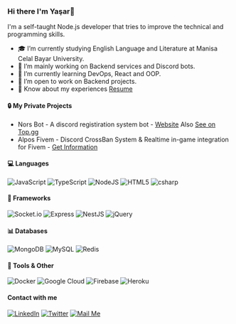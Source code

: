 ### Hi there I'm Yaşar👋
I'm a self-taught Node.js developer that tries to improve the technical and programming skills.

- 🎓 I’m currently studying English Language and Literature at Manisa Celal Bayar University.
- 🔭 I’m mainly working on Backend services and Discord bots.
- 🌱 I’m currently learning DevOps, React and OOP.
- 👯 I’m open to work on Backend projects.
- 📄 Know about my experiences [Resume](https://rxresu.me/r/qhbU3Mkl)

#### 🔒 My Private Projects
- Nors Bot - A discord registiration system bot - [Website](https://norsbot.xyz) Also [See on Top.gg](https://top.gg/bot/681137419663441933)
- Alpos Fivem - Discord CrossBan System & Realtime in-game integration for Fivem - [Get Information](https://nioteknoloji.com/alpos-projesi/)

#### 💻 Languages
<img alt="JavaScript" src="https://img.shields.io/badge/javascript%20-%23323330.svg?&style=for-the-badge&logo=javascript&logoColor=%23F7DF1E"/> <img alt="TypeScript" src="https://img.shields.io/badge/typescript-%23007ACC.svg?style=for-the-badge&logo=typescript&logoColor=white"/> <img alt="NodeJS" src="https://img.shields.io/badge/node.js%20-%2343853D.svg?&style=for-the-badge&logo=node.js&logoColor=white"/> <img alt="HTML5" src="https://img.shields.io/badge/html5%20-%23E34F26.svg?&style=for-the-badge&logo=html5&logoColor=white"/> <img alt="csharp" src="https://img.shields.io/badge/c%23-%23239120.svg?style=for-the-badge&logo=c-sharp&logoColor=white"/> 

#### :rocket: Frameworks
<img alt="Socket.io" src="https://img.shields.io/badge/socket.io%20-%23404d59.svg?&style=for-the-badge&logo=socket.io&logoColor=white"/> <img alt="Express" src="https://img.shields.io/badge/express.js-%23404d59.svg?style=for-the-badge&logo=express&logoColor=%2361DAFB"/> <img alt="NestJS" src="https://img.shields.io/badge/nestjs-%23E0234E.svg?style=for-the-badge&logo=nestjs&logoColor=white" /> <img alt="jQuery" src="https://img.shields.io/badge/jquery%20-%230769AD.svg?&style=for-the-badge&logo=jquery&logoColor=white"/> 

#### 📊 Databases
<img alt="MongoDB" src="https://img.shields.io/badge/MongoDB-%234ea94b.svg?style=for-the-badge&logo=mongodb&logoColor=white" /> <img alt="MySQL" src="https://img.shields.io/badge/mysql-%2300f.svg?style=for-the-badge&logo=mysql&logoColor=white"/> <img alt="Redis" src="https://img.shields.io/badge/redis-%23DD0031.svg?style=for-the-badge&logo=redis&logoColor=white" />

#### 🔧 Tools & Other
<img alt="Docker" src="https://img.shields.io/badge/docker-%230db7ed.svg?style=for-the-badge&logo=docker&logoColor=white" /> <img alt="Google Cloud" src="https://img.shields.io/badge/GoogleCloud-%234285F4.svg?style=for-the-badge&logo=google-cloud&logoColor=white" /> <img alt="Firebase" src="https://img.shields.io/badge/firebase-%23039BE5.svg?style=for-the-badge&logo=firebase" /> <img alt="Heroku" src="https://img.shields.io/badge/heroku-%23430098.svg?style=for-the-badge&logo=heroku&logoColor=white" />

#### Contact with me

[![LinkedIn](https://img.shields.io/badge/linkedin-%230077B5.svg?style=for-the-badge&logo=linkedin&logoColor=white)](https://linkedin.com/in/yasar-yilmaz)
[![Twitter](https://img.shields.io/badge/ysrylmz32-%231DA1F2.svg?style=for-the-badge&logo=Twitter&logoColor=white)](https://twitter.com/ysrylmz32)
[![Mail Me](https://img.shields.io/badge/mail-D14836?style=for-the-badge&logo=gmail&logoColor=white)](mailto:yasar.ylmz.yt@gmail.com)
